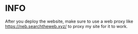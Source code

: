 # INFO
After you deploy the website, make sure to use a web proxy like https://neb.searchtheweb.xyz/ to proxy my site for it to work.
